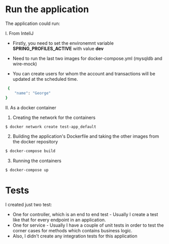 # Run the application

The application could run:

I. From InteliJ

  - Firstly, you need to set the environemnt variable **SPRING_PROFILES_ACTIVE** with value **dev**
  
  - Need to run the last two images for docker-compose.yml (mysqldb and wire-mock)
  
  - You can create users for whom the account and transactions will be updated at the scheduled time.
```sh
 {
	"name": "George"
}
```
II. As a docker container
1. Creating the network for the containers 
```sh
$ docker network create test-app_default
```
2. Building the application's Dockerfile and taking the other images from the docker repository
```sh
$ docker-compose build
```
3. Running the containers 
```sh
$ docker-compose up
```
  

# Tests
 I created just two test:
- One for controller, which is an end to end test - Usually I create a test like that for every endpoint in an application.
- One for service - Usually I have a couple of unit tests in order to test the corner cases for methods which contains business logic.
- Also, I didn't create any integration tests for this application

